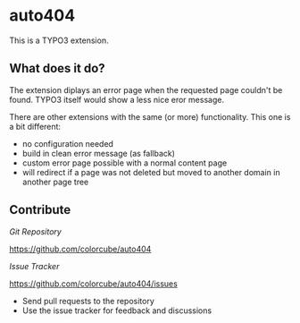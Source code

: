 # auto404

This is a TYPO3 extension.

## What does it do?

The extension diplays an error page when the requested page couldn't be found.
TYPO3 itself would show a less nice eror message.

There are other extensions with the same (or more) functionality. This one is a bit different:

- no configuration needed
- build in clean error message (as fallback)
- custom error page possible with a normal content page
- will redirect if a page was not deleted but moved to another domain in another page tree

## Contribute


*Git Repository*

https://github.com/colorcube/auto404

*Issue Tracker*

https://github.com/colorcube/auto404/issues


- Send pull requests to the repository
- Use the issue tracker for feedback and discussions

